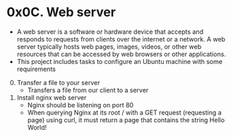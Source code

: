 # 0x0C. Web server
- A web server is a software or hardware device that accepts and responds to requests from clients over the internet or a network. A web server typically hosts web pages, images, videos, or other web resources that can be accessed by web browsers or other applications.
- This project includes tasks to configure an Ubuntu machine with some requirements
0. Transfer a file to your server
    * Transfers a file from our client to a server
1. Install nginx web server
    * Nginx should be listening on port 80
    * When querying Nginx at its root / with a GET request (requesting a page) using curl, it must return a page that contains the string Hello World! 
